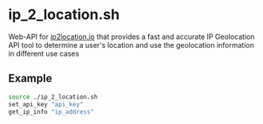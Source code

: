 # ip_2_location.sh
Web-API for [ip2location.io](https://www.ip2location.io) that provides a fast and accurate IP Geolocation API tool to determine a user's location and use the geolocation information in different use cases

## Example
```bash
source ./ip_2_location.sh
set_api_key "api_key"
get_ip_info "ip_address"
```
